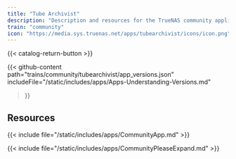 ```yaml
---
title: "Tube Archivist"
description: "Description and resources for the TrueNAS community application called Tube Archivist."
train: "community"
icon: "https://media.sys.truenas.net/apps/tubearchivist/icons/icon.png"
---
```


{{< catalog-return-button >}}

{{< github-content 
    path="trains/community/tubearchivist/app_versions.json"
    includeFile="/static/includes/apps/Apps-Understanding-Versions.md"
>}}

## Resources

{{< include file="/static/includes/apps/CommunityApp.md" >}}

{{< include file="/static/includes/apps/CommunityPleaseExpand.md" >}}
